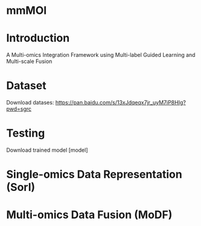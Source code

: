 # mmMOI

# Introduction
A Multi-omics Integration Framework using Multi-label Guided Learning and Multi-scale Fusion

# Dataset
Download datases: https://pan.baidu.com/s/13xJdqeqx7jr_uyM7iP8HIg?pwd=sgrc

# Testing
Download trained model [model]
# Single-omics Data Representation (Sorl)

# Multi-omics Data Fusion (MoDF)



